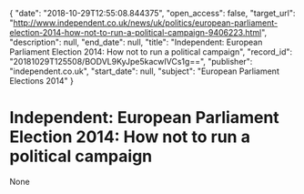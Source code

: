 {
  "date": "2018-10-29T12:55:08.844375", 
  "open_access": false, 
  "target_url": "http://www.independent.co.uk/news/uk/politics/european-parliament-election-2014-how-not-to-run-a-political-campaign-9406223.html", 
  "description": null, 
  "end_date": null, 
  "title": "Independent:  European Parliament Election 2014: How not to run a political campaign", 
  "record_id": "20181029T125508/BODVL9KyJpe5kacwIVCs1g==", 
  "publisher": "independent.co.uk", 
  "start_date": null, 
  "subject": "European Parliament Elections 2014"
}

# Independent:  European Parliament Election 2014: How not to run a political campaign

None